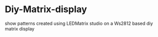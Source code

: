 # Diy-Matrix-display
show patterns created using LEDMatrix studio on a Ws2812 based diy matrix display 
